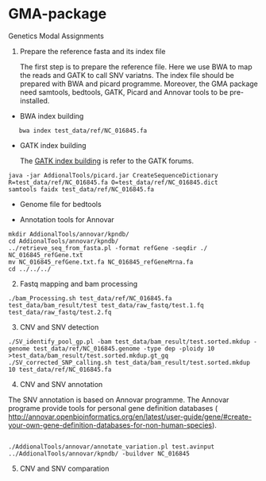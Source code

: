 # GMA-package

Genetics Modal Assignments

1. Prepare the reference fasta and its index file

   The first step is to prepare the reference file. Here we use BWA to map the reads and GATK to call SNV variatns. The index file should be prepared with BWA and picard programme. 
   Moreover, the GMA package need samtools, bedtools, GATK, Picard and Annovar tools to be pre-installed.
   

+ BWA index building

```{sh}
   bwa index test_data/ref/NC_016845.fa
```

+ GATK index building

   The [GATK index building](https://gatkforums.broadinstitute.org/gatk/discussion/1601/how-can-i-prepare-a-fasta-file-to-use-as-reference) is refer to the GATK forums.
 
```{sh}
java -jar AddionalTools/picard.jar CreateSequenceDictionary R=test_data/ref/NC_016845.fa O=test_data/ref/NC_016845.dict 
samtools faidx test_data/ref/NC_016845.fa
```

+ Genome file for bedtools

+ Annotation tools for Annovar
```{sh}
mkdir AddionalTools/annovar/kpndb/
cd AddionalTools/annovar/kpndb/
../retrieve_seq_from_fasta.pl -format refGene -seqdir ./ NC_016845_refGene.txt
mv NC_016845_refGene.txt.fa NC_016845_refGeneMrna.fa
cd ../../../
```

2. Fastq mapping and bam processing

```{sh}
./bam_Processing.sh test_data/ref/NC_016845.fa test_data/bam_result/test test_data/raw_fastq/test.1.fq test_data/raw_fastq/test.2.fq
```

3. CNV and SNV detection

```{sh}
./SV_identify_pool_gp.pl -bam test_data/bam_result/test.sorted.mkdup -genome test_data/ref/NC_016845.genome -type dep -ploidy 10 >test_data/bam_result/test.sorted.mkdup.gt_gq
./SV_corrected_SNP_calling.sh test_data/bam_result/test.sorted.mkdup 10 test_data/ref/NC_016845.fa
```

4. CNV and SNV annotation

The SNV annotation is based on Annovar programme. The Annovar programe provide tools for personal gene definition databases ( http://annovar.openbioinformatics.org/en/latest/user-guide/gene/#create-your-own-gene-definition-databases-for-non-human-species).

```{sh}

./AddionalTools/annovar/annotate_variation.pl test.avinput ../AddionalTools/annovar/kpndb/ -buildver NC_016845
```

5. CNV and SNV comparation
